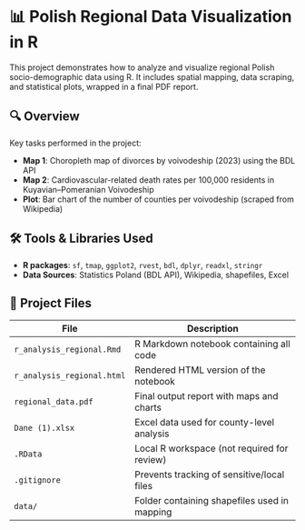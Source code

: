 # 📊 Polish Regional Data Visualization in R

This project demonstrates how to analyze and visualize regional Polish socio-demographic data using R. It includes spatial mapping, data scraping, and statistical plots, wrapped in a final PDF report.

## 🔍 Overview

Key tasks performed in the project:

- **Map 1**: Choropleth map of divorces by voivodeship (2023) using the BDL API
- **Map 2**: Cardiovascular-related death rates per 100,000 residents in Kuyavian–Pomeranian Voivodeship
- **Plot**: Bar chart of the number of counties per voivodeship (scraped from Wikipedia)

## 🛠️ Tools & Libraries Used

- **R packages**: `sf`, `tmap`, `ggplot2`, `rvest`, `bdl`, `dplyr`, `readxl`, `stringr`
- **Data Sources**: Statistics Poland (BDL API), Wikipedia, shapefiles, Excel

## 📁 Project Files

| File | Description |
|------|-------------|
| `r_analysis_regional.Rmd` | R Markdown notebook containing all code |
| `r_analysis_regional.html` | Rendered HTML version of the notebook |
| `regional_data.pdf` | Final output report with maps and charts |
| `Dane (1).xlsx` | Excel data used for county-level analysis |
| `.RData` | Local R workspace (not required for review) |
| `.gitignore` | Prevents tracking of sensitive/local files |
| `data/` | Folder containing shapefiles used in mapping |
